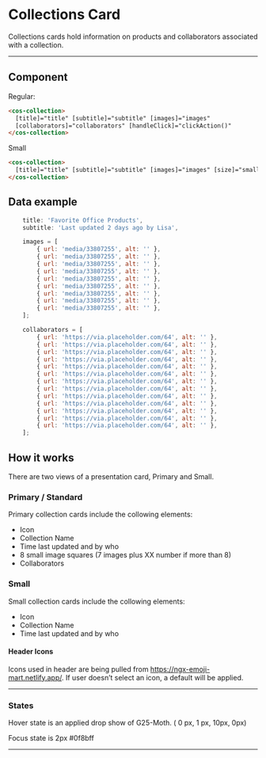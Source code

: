 # Collections Card

Collections cards hold information on products and collaborators associated with a collection.

---

## Component

Regular:

```html
<cos-collection>
  [title]="title" [subtitle]="subtitle" [images]="images"
  [collaborators]="collaborators" [handleClick]="clickAction()"
</cos-collection>
```

Small

```html
<cos-collection>
  [title]="title" [subtitle]="subtitle" [images]="images" [size]="small"
</cos-collection>
```

## Data example

```js
    title: 'Favorite Office Products',
    subtitle: 'Last updated 2 days ago by Lisa',

    images = [
        { url: 'media/33807255', alt: '' },
        { url: 'media/33807255', alt: '' },
        { url: 'media/33807255', alt: '' },
        { url: 'media/33807255', alt: '' },
        { url: 'media/33807255', alt: '' },
        { url: 'media/33807255', alt: '' },
        { url: 'media/33807255', alt: '' },
        { url: 'media/33807255', alt: '' },
        { url: 'media/33807255', alt: '' },
    ];

    collaborators = [
        { url: 'https://via.placeholder.com/64', alt: '' },
        { url: 'https://via.placeholder.com/64', alt: '' },
        { url: 'https://via.placeholder.com/64', alt: '' },
        { url: 'https://via.placeholder.com/64', alt: '' },
        { url: 'https://via.placeholder.com/64', alt: '' },
        { url: 'https://via.placeholder.com/64', alt: '' },
        { url: 'https://via.placeholder.com/64', alt: '' },
        { url: 'https://via.placeholder.com/64', alt: '' },
        { url: 'https://via.placeholder.com/64', alt: '' },
        { url: 'https://via.placeholder.com/64', alt: '' },
        { url: 'https://via.placeholder.com/64', alt: '' },
        { url: 'https://via.placeholder.com/64', alt: '' },
        { url: 'https://via.placeholder.com/64', alt: '' },
    ];
```

## How it works

There are two views of a presentation card, Primary and Small.

### Primary / Standard

Primary collection cards include the collowing elements:

- Icon
- Collection Name
- Time last updated and by who
- 8 small image squares (7 images plus XX number if more than 8)
- Collaborators

### Small

Small collection cards include the collowing elements:

- Icon
- Collection Name
- Time last updated and by who

#### Header Icons

Icons used in header are being pulled from https://ngx-emoji-mart.netlify.app/.
If user doesn’t select an icon, a default will be applied.

---

### States

Hover state is an applied drop show of G25-Moth. ( 0 px, 1 px, 10px, 0px)

Focus state is 2px #0f8bff

---
